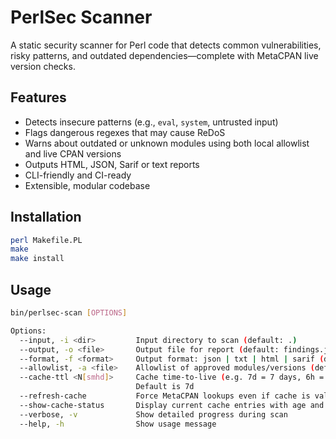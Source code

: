 # PerlSec Scanner

A static security scanner for Perl code that detects common vulnerabilities, risky patterns, and outdated dependencies—complete with MetaCPAN live version checks.

## Features

- Detects insecure patterns (e.g., `eval`, `system`, untrusted input)
- Flags dangerous regexes that may cause ReDoS
- Warns about outdated or unknown modules using both local allowlist and live CPAN versions
- Outputs HTML, JSON, Sarif or text reports
- CLI-friendly and CI-ready
- Extensible, modular codebase

## Installation

```bash
perl Makefile.PL
make
make install
```

## Usage

```bash
bin/perlsec-scan [OPTIONS]

Options:
  --input, -i <dir>         Input directory to scan (default: .)
  --output, -o <file>       Output file for report (default: findings.json)
  --format, -f <format>     Output format: json | txt | html | sarif (default: json)
  --allowlist, -a <file>    Allowlist of approved modules/versions (default: allowed_modules.txt)
  --cache-ttl <N[smhd]>     Cache time-to-live (e.g. 7d = 7 days, 6h = 6 hours, 30m = 30 minutes).
                            Default is 7d
  --refresh-cache           Force MetaCPAN lookups even if cache is valid
  --show-cache-status       Display current cache entries with age and versions
  --verbose, -v             Show detailed progress during scan
  --help, -h                Show usage message
```
